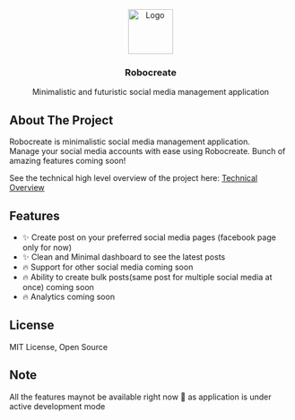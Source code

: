 <div align="center">
  <a href="https://robocreate.vercel.app" target="_blank">
    <img src="https://cdn-icons-png.flaticon.com/128/12435/12435234.png" alt="Logo" width="80" height="80">
  </a>

  <h3 align="center">Robocreate</h3>

  <p align="center">
    Minimalistic and futuristic social media management application
    <br />
  </p>
</div>

## About The Project

Robocreate is minimalistic social media management application. <br/>
Manage your social media accounts with ease using Robocreate. Bunch of amazing features coming soon!

See the technical high level overview of the project here:  <a href="https://github.com/robocreate/main/ARCH.md" target="_blank">Technical Overview</a>


## Features

- ✨ Create post on your preferred social media pages (facebook page only for now)
- ✨ Clean and Minimal dashboard to see the latest posts 
- 🔥 Support for other social media coming soon 
- 🔥 Ability to create bulk posts(same post for multiple social media at once) coming soon
- 🔥 Analytics coming soon

## License

MIT License, Open Source


## Note

All the features maynot be available right now 🥲 as application is under active development mode
